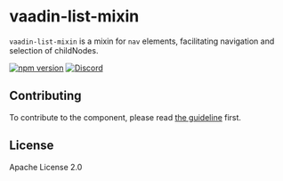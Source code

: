 # vaadin-list-mixin

`vaadin-list-mixin` is a mixin for `nav` elements, facilitating navigation and selection of childNodes.

[![npm version](https://badgen.net/npm/v/@vaadin/vaadin-list-mixin)](https://www.npmjs.com/package/@vaadin/vaadin-list-mixin)
[![Discord](https://img.shields.io/discord/732335336448852018?label=discord)](https://discord.gg/PHmkCKC)

## Contributing

  To contribute to the component, please read [the guideline](https://github.com/vaadin/vaadin-core/blob/master/CONTRIBUTING.md) first.

## License

Apache License 2.0
